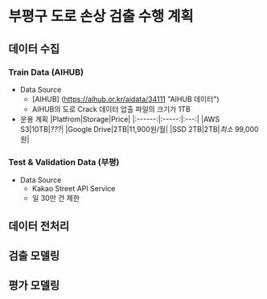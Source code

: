 # 부평구 도로 손상 검출 수행 계획


## 데이터 수집

### Train Data (AIHUB)
- Data Source
    - [AIHUB] (https://aihub.or.kr/aidata/34111 "AIHUB 데이터")
    - AIHUB의 도로 Crack 데이터 압출 파일의 크기가 1TB
- 운용 계획
    |Platfrom|Storage|Price|
    |:------:|:-----:|:---:|
    |AWS S3|10TB|*???*|
    |Google Drive|2TB|11,900원/월|
    |SSD 2TB|2TB|*최소* 99,000원|

### Test & Validation Data (부평)
- Data Source
    - Kakao Street API Service
    - 일 30만 건 제한

## 데이터 전처리

## 검출 모델링

## 평가 모델링

